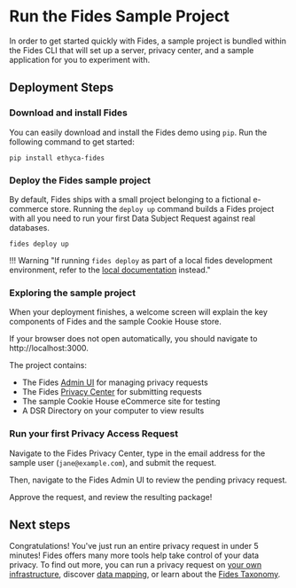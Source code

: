 # Run the Fides Sample Project

In order to get started quickly with Fides, a sample project is bundled within the Fides CLI that will set up a server, privacy center, and a sample application for you to experiment with.

## Deployment Steps

### Download and install Fides
You can easily download and install the Fides demo using `pip`. Run the following command to get started:

```
pip install ethyca-fides
```

### Deploy the Fides sample project
By default, Fides ships with a small project belonging to a fictional e-commerce store. Running the `deploy up` command builds a Fides project with all you need to run your first Data Subject Request against real databases.

```
fides deploy up
```

!!! Warning "If running `fides deploy` as part of a local fides development environment, refer to the [local documentation](../development/dev_deployment.md) instead."

### Exploring the sample project
When your deployment finishes, a welcome screen will explain the key components of Fides and the sample Cookie House store. 

If your browser does not open automatically, you should navigate to http://localhost:3000.

The project contains:

* The Fides [Admin UI](../ui/overview.md) for managing privacy requests
* The Fides [Privacy Center](../ui/privacy_center.md) for submitting requests
* The sample Cookie House eCommerce site for testing
* A DSR Directory on your computer to view results

### Run your first Privacy Access Request
Navigate to the Fides Privacy Center, type in the email address for the sample user (`jane@example.com`), and submit the request.

Then, navigate  to the Fides Admin UI to review the pending privacy request.

Approve the request, and review the resulting package! 

## Next steps
Congratulations! You've just run an entire privacy request in under 5 minutes! Fides offers many more tools help take control of your data privacy. To find out more, you can run a privacy request on [your own infrastructure](../dsr_quickstart/basic_setup.md), discover [data mapping](../guides/generate_datamaps.md), or learn about the [Fides Taxonomy](https://ethyca.github.io/fideslang/).
